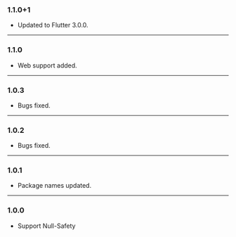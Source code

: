 ### 1.1.0+1
 
- Updated to Flutter 3.0.0. 
 
--- 

### 1.1.0 
 
- Web support added. 
 
--- 

### 1.0.3

- Bugs fixed.

---

### 1.0.2

- Bugs fixed.

---

### 1.0.1

- Package names updated.

---

### 1.0.0

- Support Null-Safety
